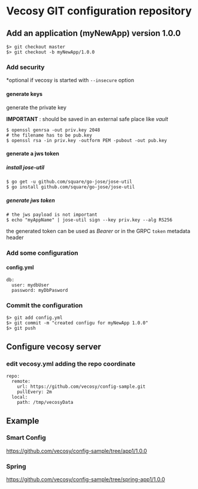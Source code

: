 # Vecosy GIT configuration repository
## Add an application (myNewApp) version 1.0.0
```
$> git checkout master
$> git checkout -b myNewApp/1.0.0
```
### Add security
*optional if vecosy is started with `--insecure` option

#### generate keys

generate the private key

**IMPORTANT** : should be saved in an external safe place like *vault*

```
$ openssl genrsa -out priv.key 2048
# the filename has to be pub.key
$ openssl rsa -in priv.key -outform PEM -pubout -out pub.key
```
#### generate a jws token
##### install jose-util
```
$ go get -u github.com/square/go-jose/jose-util
$ go install github.com/square/go-jose/jose-util
```
##### generate jws token
```
# the jws payload is not important
$ echo "myAppName" | jose-util sign --key priv.key --alg RS256
```
the generated token can be used as *Bearer* or in the GRPC `token` metadata header

### Add some configuration
#### config.yml
```
db:
  user: mydbUser
  password: myDbPasword
```
### Commit the configuration
```
$> git add config.yml
$> git commit -m "created configu for myNewApp 1.0.0"
$> git push
```
## Configure vecosy server
### edit vecosy.yml adding the repo coordinate
```
repo:
  remote:
    url: https://github.com/vecosy/config-sample.git
    pullEvery: 2m
  local:
    path: /tmp/vecosyData

```

## Example
### Smart Config 
https://github.com/vecosy/config-sample/tree/app1/1.0.0
### Spring
https://github.com/vecosy/config-sample/tree/spring-app1/1.0.0